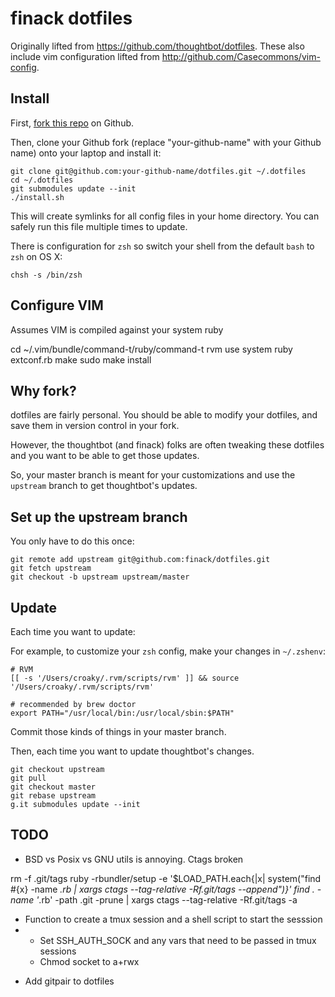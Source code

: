 finack dotfiles
===================

Originally lifted from https://github.com/thoughtbot/dotfiles. These also include
vim configuration lifted from http://github.com/Casecommons/vim-config.

Install
-------

First, [fork this repo](https://github.com/finack/dotfiles#fork_box) on Github.

Then, clone your Github fork (replace "your-github-name" with your Github name) onto your laptop and install it:

    git clone git@github.com:your-github-name/dotfiles.git ~/.dotfiles
    cd ~/.dotfiles
    git submodules update --init
    ./install.sh

This will create symlinks for all config files in your home directory. You can
safely run this file multiple times to update.

There is configuration for `zsh` so switch your shell from the default `bash` to `zsh` on OS X:

    chsh -s /bin/zsh

Configure VIM
-------------

Assumes VIM is compiled against your system ruby

cd ~/.vim/bundle/command-t/ruby/command-t
rvm use system
ruby extconf.rb
make
sudo make install


Why fork?
---------

dotfiles are fairly personal. You should be able to modify your dotfiles, and save them in version control in your fork.

However, the thoughtbot (and finack) folks are often tweaking these dotfiles and you want to be able to get those updates.

So, your master branch is meant for your customizations and use the `upstream` branch to get thoughtbot's updates.

Set up the upstream branch
--------------------------

You only have to do this once:

    git remote add upstream git@github.com:finack/dotfiles.git
    git fetch upstream
    git checkout -b upstream upstream/master

Update
------

Each time you want to update:

For example, to customize your `zsh` config, make your changes in `~/.zshenv`:

    # RVM
    [[ -s '/Users/croaky/.rvm/scripts/rvm' ]] && source '/Users/croaky/.rvm/scripts/rvm'

    # recommended by brew doctor
    export PATH="/usr/local/bin:/usr/local/sbin:$PATH"

Commit those kinds of things in your master branch.

Then, each time you want to update thoughtbot's changes.

    git checkout upstream
    git pull
    git checkout master
    git rebase upstream
    g.it submodules update --init


TODO
----

- BSD vs Posix vs GNU utils is annoying. Ctags broken


rm -f .git/tags
ruby -rbundler/setup -e '$LOAD_PATH.each{|x| system("find #{x} -name *.rb | xargs ctags --tag-relative -Rf.git/tags --append")}'
find . -name '*.rb' -path .git -prune | xargs ctags --tag-relative -Rf.git/tags -a


* Function to create a tmux session and a shell script to start the sesssion
*  - Set SSH_AUTH_SOCK and any vars that need to be passed in tmux sessions
   - Chmod socket to a+rwx

- Add gitpair to dotfiles

